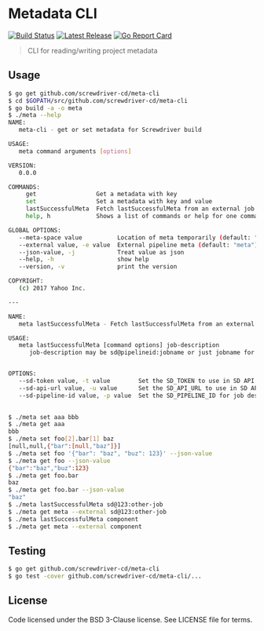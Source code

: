 # Metadata CLI
[![Build Status][build-image]][build-url]
[![Latest Release][version-image]][version-url]
[![Go Report Card][goreport-image]][goreport-url]

> CLI for reading/writing project metadata

## Usage

```bash
$ go get github.com/screwdriver-cd/meta-cli
$ cd $GOPATH/src/github.com/screwdriver-cd/meta-cli
$ go build -a -o meta
$ ./meta --help
NAME:
   meta-cli - get or set metadata for Screwdriver build

USAGE:
   meta command arguments [options]

VERSION:
   0.0.0

COMMANDS:
     get                 Get a metadata with key
     set                 Set a metadata with key and value
     lastSuccessfulMeta  Fetch lastSuccessfulMeta from an external job
     help, h             Shows a list of commands or help for one command

GLOBAL OPTIONS:
   --meta-space value          Location of meta temporarily (default: "/sd/meta")
   --external value, -e value  External pipeline meta (default: "meta")
   --json-value, -j            Treat value as json
   --help, -h                  show help
   --version, -v               print the version

COPYRIGHT:
   (c) 2017 Yahoo Inc.

---

NAME:
   meta lastSuccessfulMeta - Fetch lastSuccessfulMeta from an external job

USAGE:
   meta lastSuccessfulMeta [command options] job-description
      job-description may be sd@pipelineid:jobname or just jobname for same pipeline


OPTIONS:
   --sd-token value, -t value        Set the SD_TOKEN to use in SD API calls [$SD_TOKEN]
   --sd-api-url value, -u value      Set the SD_API_URL to use in SD API calls [$SD_API_URL]
   --sd-pipeline-id value, -p value  Set the SD_PIPELINE_ID for job description (default: 0) [$SD_PIPELINE_ID]
   

$ ./meta set aaa bbb
$ ./meta get aaa
bbb
$ ./meta set foo[2].bar[1] baz
[null,null,{"bar":[null,"baz"]}]
$ ./meta set foo '{"bar": "baz", "buz": 123}' --json-value
$ ./meta get foo --json-value
{"bar":"baz","buz":123}
$ ./meta get foo.bar
baz
$ ./meta get foo.bar --json-value
"baz"
$ ./meta lastSuccessfulMeta sd@123:other-job
$ ./meta get meta --external sd@123:other-job
$ ./meta lastSuccessfulMeta component
$ ./meta get meta --external component
```

## Testing

```bash
$ go get github.com/screwdriver-cd/meta-cli
$ go test -cover github.com/screwdriver-cd/meta-cli/...
```

## License

Code licensed under the BSD 3-Clause license. See LICENSE file for terms.

[version-image]: https://img.shields.io/github/tag/screwdriver-cd/meta-cli.svg
[version-url]: https://github.com/screwdriver-cd/meta-cli/releases
[build-image]: https://cd.screwdriver.cd/pipelines/67/badge
[build-url]: https://cd.screwdriver.cd/pipelines/67
[goreport-image]: https://goreportcard.com/badge/github.com/Screwdriver-cd/meta-cli
[goreport-url]: https://goreportcard.com/report/github.com/Screwdriver-cd/meta-cli
